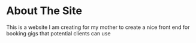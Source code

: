 # About The Site
This is a website I am creating for my mother to create a nice front end for booking gigs that potential clients can use
